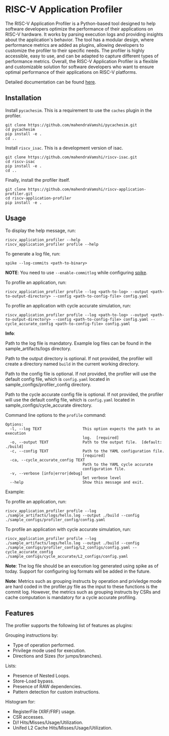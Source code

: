 # RISC-V Application Profiler

The RISC-V Application Profiler is a Python-based tool designed to help software developers optimize the performance of their applications on RISC-V hardware. It works by parsing execution logs and providing insights about the application's behavior. The tool has a modular design, where performance metrics are added as plugins, allowing developers to customize the profiler to their specific needs. The profiler is highly accessible, easy to use, and can be adapted to capture different types of performance metrics. Overall, the RISC-V Application Profiler is a flexible and customizable solution for software developers who want to ensure optimal performance of their applications on RISC-V platforms.

Detailed documentation can be found [here](https://riscv-application-profiler.readthedocs.io/en/latest/).

## Installation

Install `pycachesim`. This is a requirement to use the `caches` plugin in the profiler.

```shell
git clone https://github.com/mahendraVamshi/pycachesim.git
cd pycachesim
pip install -e .
cd ..
```

Install `riscv_isac`. This is a development version of isac.
```shell
git clone https://github.com/mahendraVamshi/riscv-isac.git
cd riscv-isac
pip install -e .
cd ..
```

Finally, install the profiler itself.
```shell
git clone https://github.com/mahendraVamshi/riscv-application-profiler.git
cd riscv-application-profiler
pip install -e .
```

## Usage

To display the help message, run:
```shell
riscv_application_profiler --help
riscv_application_profiler profile --help
```

To generate a log file, run:
```shell
spike --log-commits <path-to-binary>
```

**NOTE**: You need to use ``--enable-commitlog`` while configuring [spike](https://github.com/riscv-software-src/riscv-isa-sim#build-steps).

To profile an application, run:
```shell
riscv_application_profiler profile --log <path-to-log> --output <path-to-output-directory> --config <path-to-config-file> config.yaml
```
To profile an application with cycle accurate simulation, run:
```shell
riscv_application_profiler profile --log <path-to-log> --output <path-to-output-directory> --config <path-to-config-file> config.yaml --cycle_accurate_config <path-to-config-file> config.yaml
```
**Info**:

Path to the log file is mandatory. Example log files can be found in the sample_artifacts/logs directory.

Path to the output directory is optional. If not provided, the profiler will create a directory named `build` in the current working directory.

Path to the config file is optional. If not provided, the profiler will use the default config file, which is `config.yaml` located in sample_configs/profiler_config directory.

Path to the cycle accurate config file is optional. If not provided, the profiler will use the default config file, which is `config.yaml` located in sample_configs/cycle_accurate directory.

Command line options to the `profile` command:

```text
Options:
  -l, --log TEXT                  This option expects the path to an execution
                                  log.  [required]
  -o, --output TEXT               Path to the output file.  [default: ./build]
  -c, --config TEXT               Path to the YAML configuration file.
                                  [required]
  -ca, --cycle_accurate_config TEXT
                                  Path to the YAML cycle accurate
                                  configuration file.
  -v, --verbose [info|error|debug]
                                  Set verbose level
  --help                          Show this message and exit.
```

Example:

To profile an application, run:

```shell
riscv_application_profiler profile --log ./sample_artifacts/logs/hello.log --output ./build --config ./sample_configs/profiler_config/config.yaml   
```
To profile an application with cycle accurate simulation, run:

```shell
riscv_application_profiler profile --log ./sample_artifacts/logs/hello.log --output ./build --config ./sample_configs/profiler_config/L2_configs/config.yaml --cycle_accurate_config ./sample_configs/cycle_accurate/L2_configs/config.yaml 
```

**Note**: The log file should be an execution log generated using spike as of today. Support for configuring log formats will be added in the future.

**Note**: Metrics such as grouping instructs by operation and privledge mode are hard coded in the profiler.py file as the input to these functions is the commit log. However, the metrics such as grouping instructs by CSRs and cache computation is mandatory for a cycle accurate profiling.

## Features

The profiler supports the following list of features as plugins:

Grouping instructions by:
- Type of operation performed.
- Privilege mode used for execution.
- Directions and Sizes (for jumps/branches).

Lists:
- Presence of Nested Loops.
- Store-Load bypass.
- Presence of RAW dependencies.
- Pattern detection for custom instructions.

Histogram for:
- RegisterFile (XRF/FRF) usage.
- CSR accesses.
- D$/I$ Hits/Misses/Usage/Utilization. 
- Unifed L2 Cache Hits/Misses/Usage/Utilization.
